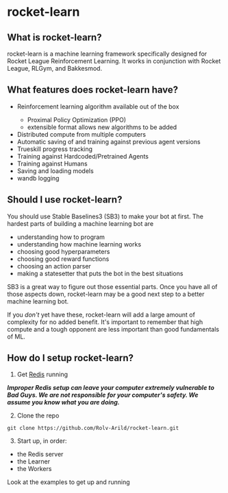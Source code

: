 # rocket-learn

## What is rocket-learn?

rocket-learn is a machine learning framework specifically designed for Rocket League Reinforcement Learning. 
It works in conjunction with Rocket League, RLGym, and Bakkesmod.

## What features does rocket-learn have?

<ul>
<li>Reinforcement learning algorithm available out of the box</li>
  <ul>
    <li>Proximal Policy Optimization (PPO)</li>
    <li>extensible format allows new algorithms to be added</li>
  </ul>
<li>Distributed compute from multiple computers</li>
<li>Automatic saving of and training against previous agent versions</li>
<li>Trueskill progress tracking</li>
<li>Training against Hardcoded/Pretrained Agents</li>
<li>Training against Humans</li>
<li>Saving and loading models</li>
<li>wandb logging</li>
</ul>


## Should I use rocket-learn?

You should use Stable Baselines3 (SB3) to make your bot at first. The hardest parts of building a 
machine learning bot are 

- understanding how to program
- understanding how machine learning works
- choosing good hyperparameters
- choosing good reward functions
- choosing an action parser
- making a statesetter that puts the bot in the best situations

SB3 is a great way to figure out those essential parts. Once you have all of those aspects down, rocket-learn
may be a good next step to a better machine learning bot. 

If you *don't* yet have these, rocket-learn will add a large amount of complexity for no added benefit. It's 
important to remember that high compute and a tough opponent are less important than good fundamentals of ML.

## How do I setup rocket-learn?

1) Get [Redis](https://docs.servicestack.net/install-redis-windows) running 

*__Improper Redis setup can leave your computer extremely vulnerable to Bad Guys. 
We are not responsible for your computer's safety. We assume you know what you are doing.__*

2) Clone the repo

```
git clone https://github.com/Rolv-Arild/rocket-learn.git
```

3) Start up, in order:

- the Redis server
- the Learner
- the Workers

Look at the examples to get up and running

